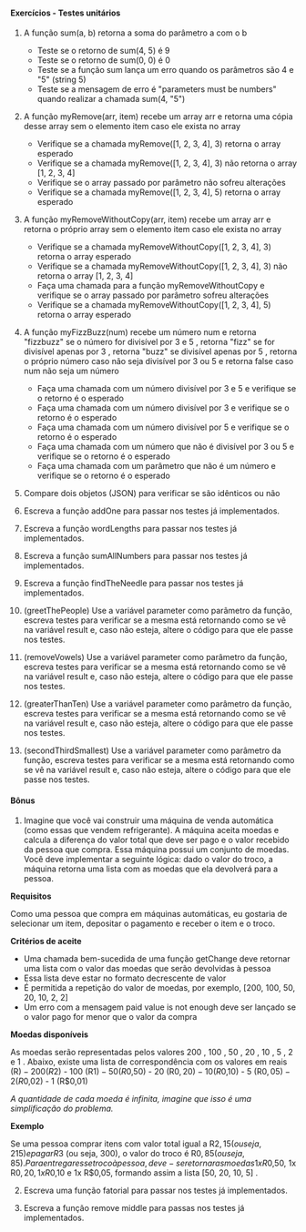 #### Exercícios - Testes unitários

1. A função sum(a, b) retorna a soma do parâmetro a com o b
    - Teste se o retorno de sum(4, 5) é 9
    - Teste se o retorno de sum(0, 0) é 0
    - Teste se a função sum lança um erro quando os parâmetros são 4 e "5" (string 5)
    - Teste se a mensagem de erro é "parameters must be numbers" quando realizar a chamada sum(4, "5")

2. A função myRemove(arr, item) recebe um array arr e retorna uma cópia desse array sem o elemento item caso ele exista no array
    - Verifique se a chamada myRemove([1, 2, 3, 4], 3) retorna o array esperado
    - Verifique se a chamada myRemove([1, 2, 3, 4], 3) não retorna o array [1, 2, 3, 4]
    - Verifique se o array passado por parâmetro não sofreu alterações
    - Verifique se a chamada myRemove([1, 2, 3, 4], 5) retorna o array esperado

3. A função myRemoveWithoutCopy(arr, item) recebe um array arr e retorna o próprio array sem o elemento item caso ele exista no array
    - Verifique se a chamada myRemoveWithoutCopy([1, 2, 3, 4], 3) retorna o array esperado
    - Verifique se a chamada myRemoveWithoutCopy([1, 2, 3, 4], 3) não retorna o array [1, 2, 3, 4]
    - Faça uma chamada para a função myRemoveWithoutCopy e verifique se o array passado por parâmetro sofreu alterações
    - Verifique se a chamada myRemoveWithoutCopy([1, 2, 3, 4], 5) retorna o array esperado

4. A função myFizzBuzz(num) recebe um número num e retorna "fizzbuzz" se o número for divisível por 3 e 5 , retorna "fizz" se for divisível apenas por 3 , retorna "buzz" se divisível apenas por 5 , retorna o próprio número caso não seja divisível por 3 ou 5 e retorna false caso num não seja um número
    - Faça uma chamada com um número divisível por 3 e 5 e verifique se o retorno é o esperado
    - Faça uma chamada com um número divisível por 3 e verifique se o retorno é o esperado
    - Faça uma chamada com um número divisível por 5 e verifique se o retorno é o esperado
    - Faça uma chamada com um número que não é divisível por 3 ou 5 e verifique se o retorno é o esperado
    - Faça uma chamada com um parâmetro que não é um número e verifique se o retorno é o esperado

5. Compare dois objetos (JSON) para verificar se são idênticos ou não

6. Escreva a função addOne para passar nos testes já implementados.
 
7. Escreva a função wordLengths para passar nos testes já implementados.

8. Escreva a função sumAllNumbers para passar nos testes já implementados.

9. Escreva a função findTheNeedle para passar nos testes já implementados.

10. (greetThePeople) Use a variável parameter como parâmetro da função, escreva testes para verificar se a mesma está retornando como se vê na variável result e, caso não esteja, altere o código para que ele passe nos testes.

11. (removeVowels) Use a variável parameter como parâmetro da função, escreva testes para verificar se a mesma está retornando como se vê na variável result e, caso não esteja, altere o código para que ele passe nos testes.

12. (greaterThanTen) Use a variável parameter como parâmetro da função, escreva testes para verificar se a mesma está retornando como se vê na variável result e, caso não esteja, altere o código para que ele passe nos testes.

13. (secondThirdSmallest) Use a variável parameter como parâmetro da função, escreva testes para verificar se a mesma está retornando como se vê na variável result e, caso não esteja, altere o código para que ele passe nos testes.

#### Bônus

1. Imagine que você vai construir uma máquina de venda automática (como essas que vendem refrigerante). A máquina aceita moedas e calcula a diferença do valor total que deve ser pago e o valor recebido da pessoa que compra. Essa máquina possui um conjunto de moedas. Você deve implementar a seguinte lógica: dado o valor do troco, a máquina retorna uma lista com as moedas que ela devolverá para a pessoa.

**Requisitos**

Como uma pessoa que compra em máquinas automáticas, eu gostaria de selecionar um item, depositar o pagamento e receber o item e o troco.

**Critérios de aceite**

- Uma chamada bem-sucedida de uma função getChange deve retornar uma lista com o valor das moedas que serão devolvidas à pessoa
- Essa lista deve estar no formato decrescente de valor
- É permitida a repetição do valor de moedas, por exemplo, [200, 100, 50, 20, 10, 2, 2]
- Um erro com a mensagem paid value is not enough deve ser lançado se o valor pago for menor que o valor da compra

**Moedas disponíveis**

As moedas serão representadas pelos valores 200 , 100 , 50 , 20 , 10 , 5 , 2 e 1 . Abaixo, existe uma lista de correspondência com os valores em reais (R$)
    - 200 (R$2)
    - 100 (R$1)
    - 50 (R$0,50)
    - 20 (R$0,20)
    - 10 (R$0,10)
    - 5 (R$0,05)
    - 2 (R$0,02)
    - 1 (R$0,01)

*A quantidade de cada moeda é infinita, imagine que isso é uma simplificação do problema.*

**Exemplo**

Se uma pessoa comprar itens com valor total igual a R$2,15 (ou seja, 215) e pagar R$3 (ou seja, 300), o valor do troco é R$0,85 (ou seja, 85). Para entregar esse troco à pessoa, deve-se retornar as moedas 1x R$0,50, 1x R$0,20, 1x R$0,10 e 1x R$0,05, formando assim a lista [50, 20, 10, 5] .


2. Escreva uma função fatorial para passar nos testes já implementados.

3. Escreva a função remove middle para passas nos testes já implementados.
